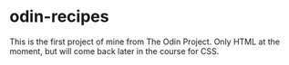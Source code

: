 # odin-recipes

This is the first project of mine from The Odin Project. Only HTML at the moment, but will come
back later in the course for CSS.
